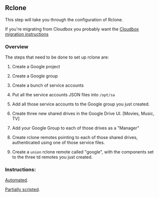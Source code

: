 ## Rclone
This step will take you through the configuration of Rclone.

If you're migrating from Cloudbox you probably want the [Cloudbox migration instructions](https://docs.saltbox.dev/community/guides/cloudbox/)

### Overview

The steps that need to be done to set up rclone are:

1. Create a Google project

1. Create a Google group

1. Create a bunch of service accounts

1. Put all the service accounts JSON files into `/opt/sa`

1. Add all those service accounts to the Google group you just created.

1. Create three new shared drives in the Google Drive UI. [Movies, Music, TV]

1. Add your Google Group to each of those drives as a "Manager"

1. Create rclone remotes pointing to each of those shared drives, authenticated using one of those service files.

1. Create a `union` rclone remote called "google", with the components set to the three td remotes you just created.

### Instructions:

[Automated](rclone-auto.md).

[Partially scripted](rclone-manual.md).
